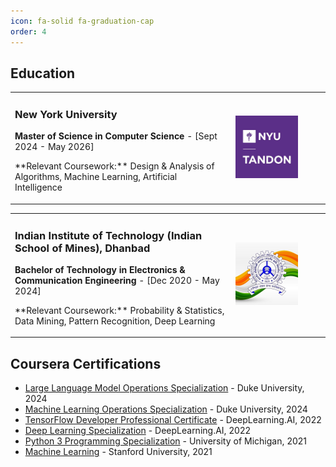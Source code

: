 ```yaml
---
icon: fa-solid fa-graduation-cap
order: 4
---
```

## Education

<table>
  <tr>
    <td width="70%">
      <h3>New York University</h3>
      <p><strong>Master of Science in Computer Science</strong> - [Sept 2024 - May 2026]</p>
      <p>**Relevant Coursework:** Design & Analysis of Algorithms, Machine Learning, Artificial Intelligence</p>
    </td>
    <td width="30%">
      <img src="/assets/education/nyu_tandon.jpg" alt="NYU Tandon" width="100"/>
    </td>
  </tr>
</table>
<table>
  <tr>
    <td width="70%">
      <h3>Indian Institute of Technology (Indian School of Mines), Dhanbad</h3>
      <p><strong>Bachelor of Technology in Electronics & Communication Engineering</strong> - [Dec 2020 - May 2024]</p>
      <p>**Relevant Coursework:** Probability & Statistics, Data Mining, Pattern Recognition, Deep Learning</p>
    </td>
    <td width="30%">
      <img src="/assets/education/iitism.jpg" alt="IIT-ISM" width="100"/>
    </td>
  </tr>
</table>

## Coursera Certifications

- [Large Language Model Operations Specialization](/assets/education/certifications/llmops.pdf) - Duke University, 2024
- [Machine Learning Operations Specialization](/assets/education/certifications/mlops.pdf) - Duke University, 2024
- [TensorFlow Developer Professional Certificate](/assets/education/certifications/tensorflow_developer.pdf) - DeepLearning.AI, 2022
- [Deep Learning Specialization](/assets/education/certifications/deep_learning.pdf) - DeepLearning.AI, 2022
- [Python 3 Programming Specialization](/assets/education/certifications/python3.pdf) - University of Michigan, 2021
- [Machine Learning](/assets/education/certifications/machine_learning.pdf) - Stanford University, 2021
